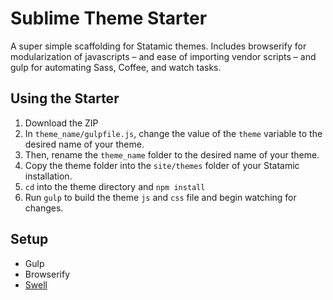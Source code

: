 # Sublime Theme Starter

A super simple scaffolding for Statamic themes. Includes browserify for modularization of javascripts – and ease of importing vendor scripts – and gulp for automating Sass, Coffee, and watch tasks.


## Using the Starter

1. Download the ZIP
2. In `theme_name/gulpfile.js`, change the value of the `theme` variable to the desired name of your theme.
2. Then, rename the `theme_name` folder to the desired name of your theme.
3. Copy the theme folder into the `site/themes` folder of your Statamic installation.
4. `cd` into the theme directory and `npm install`
5. Run `gulp` to build the theme `js` and `css` file and begin watching for changes.



## Setup

- Gulp
- Browserify
- [Swell](http://github.com/octopuscreative/scss-util)
